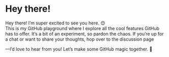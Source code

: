<h1>Hey there! </h1>
<p>Hey there! I’m super excited to see you here. 😊 <br/>This is my GitHub playground where I explore all the cool features GitHub has to offer. It’s a bit of an experiment, so pardon the chaos. If you’re up for a chat or want to share your thoughts, hop over to the discussion page</p>
<p>—I’d love to hear from you! Let’s make some GitHub magic together. 🌟</p>
